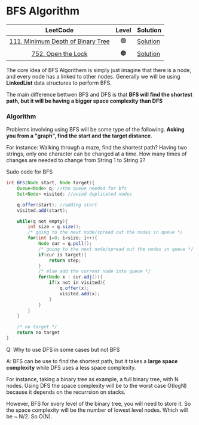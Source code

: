 # BFS Algorithm

|                                             LeetCode                                             | Level | Solution                                                                                                                                       |
| :----------------------------------------------------------------------------------------------: | :---: | ---------------------------------------------------------------------------------------------------------------------------------------------- |
| [111. Minimum Depth of Binary Tree](https://leetcode.com/problems/minimum-depth-of-binary-tree/) |  🟢   | [Solution](https://github.com/NemoGW/CS_Notes/blob/main/Leetcode/DFS%20%26%20BFS/BFS-LeetCode111.md#leetcode-111-minimum-depth-of-binary-tree) |
|                [752. Open the Lock](https://leetcode.com/problems/open-the-lock/)                |  🟠   | [Solution](https://github.com/NemoGW/CS_Notes/blob/main/Leetcode/DFS%20%26%20BFS/BFS-LeetCode752.md)                                           |

The core idea of BFS Algorithem is simply just imagine that there is a node, and every node has a linked to other nodes. Generally we will be using **LinkedList** data structures to perform BFS.

The main difference bettwen BFS and DFS is that **BFS will find the shortest path, but it will be having a bigger space complexity than DFS**

### Algorithm

Problems involving using BFS will be some type of the following. **Asking you from a "graph", find the **start** and the **target** distance**.

For instance:
Walking through a maze, find the shortest path?
Having two strings, only one character can be changed at a time. How many times of changes are needed to change from String 1 to String 2?

Sudo code for BFS

```java
int BFS(Node start, Node target){
    Queue<Node> q; //the queue needed for bfs
    Set<Node> visited; //aviod duplicated nodes

    q.offer(start); //adding start
    visited.add(start);

    while(q not empty){
        int size = q.size();
        /* going to the next node/spread out the nodes in queue */
        for(int i=0; i<size; i++){
            Node cur = q.poll();
            /* going to the next node/spread out the nodes in queue */
            if(cur is target){
                return step;
            }
            /* else add the current node into queue */
            for(Node x : cur.adj()){
                if(x not in visited){
                    q.offer(x);
                    visited.add(x);
                }
            }
        }
    }

    /* no target */
    return no target
}
```

Q: Why to use DFS in some cases but not BFS

A: BFS can be use to find the shortest path, but it takes a **large space complexity** while DFS uses a less space complexity.

For instance, taking a binary tree as example, a full binary tree, with N nodes. Using DFS the space complexity will be to the worst case O(logN) because it depends on the recurrsion on stacks.

However, BFS for every level of the binary tree, you will need to store it. So the space complexity will be the number of lowest level nodes. Which will be ~ N/2. So O(N).
